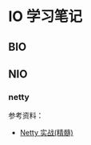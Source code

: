 
# IO 学习笔记

## BIO

## NIO 


### netty

参考资料：
* [Netty 实战(精髓)](https://waylau.gitbooks.io/essential-netty-in-action/)